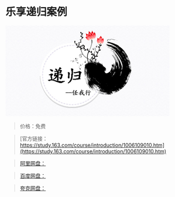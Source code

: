 # 乐享递归案例

![img](../../../assets/study163/free/393c71e0-06be-409c-a20f-cf5d853e90f9.jpg)

> 价格：免费

> [官方链接：https://study.163.com/course/introduction/1006109010.htm](https://study.163.com/course/introduction/1006109010.htm)

> [阿里网盘：]()

> [百度网盘：]()

> [夸克网盘：]()
